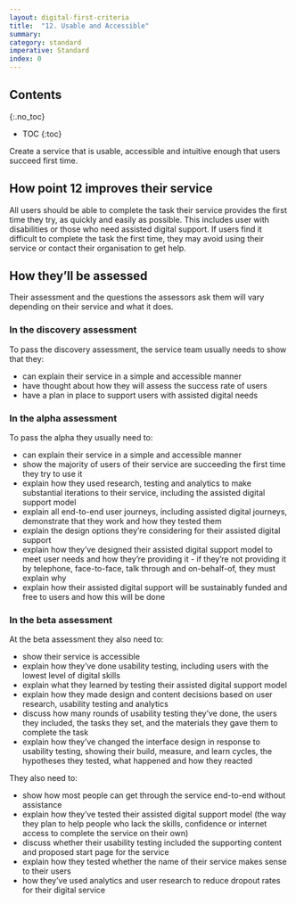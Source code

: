 ```yaml
---
layout: digital-first-criteria
title:  "12. Usable and Accessible"
summary:
category: standard
imperative: Standard
index: 0
---
```


## Contents
{:.no_toc}
* TOC
{:toc}
<!--TOC max3-->

Create a service that is usable, accessible and intuitive enough that users succeed first time.

## How point 12 improves their service

All users should be able to complete the task their service provides the first time they try, as quickly and easily as possible. This includes user with disabilities or those who need assisted digital support.
If users find it difficult to complete the task the first time, they may avoid using their service or contact their organisation to get help.

## How they’ll be assessed

Their assessment and the questions the assessors ask them will vary depending on their service and what it does.

### In the discovery assessment

To pass the discovery assessment, the service team usually needs to show that they:

* can explain their service in a simple and accessible manner
* have thought about how they will assess the success rate of users
* have a plan in place to support users with assisted digital needs

### In the alpha assessment

To pass the alpha they usually need to:
* can explain their service in a simple and accessible manner
* show the majority of users of their service are succeeding the first time they try to use it
* explain how they used research, testing and analytics to make substantial iterations to their service, including the assisted digital support model
* explain all end-to-end user journeys, including assisted digital journeys, demonstrate that they work and how they tested them
* explain the design options they’re considering for their assisted digital support
* explain how they’ve designed their assisted digital support model to meet user needs and how they’re providing it - if they’re not providing it by telephone, face-to-face, talk through and on-behalf-of, they must explain why
* explain how their assisted digital support will be sustainably funded and free to users and how this will be done

### In the beta assessment

At the beta assessment they also need to:

* show their service is accessible
* explain how they’ve done usability testing, including users with the lowest level of digital skills
* explain what they learned by testing their assisted digital support model
* explain how they made design and content decisions based on user research, usability testing and analytics
* discuss how many rounds of usability testing they’ve done, the users they included, the tasks they set, and the materials they gave them to complete the task
* explain how they’ve changed the interface design in response to usability testing, showing their build, measure, and learn cycles, the hypotheses they tested, what happened and how they reacted

They also need to:

* show how most people can get through the service end-to-end without assistance
* explain how they’ve tested their assisted digital support model (the way they plan to help people who lack the skills, confidence or internet access to complete the service on their own)
* discuss whether their usability testing included the supporting content and proposed start page for the service
* explain how they tested whether the name of their service makes sense to their users
* how they’ve used analytics and user research to reduce dropout rates for their digital service
